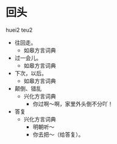 # 回头
huei2 teu2
+ 往回走。
  * 如皋方言词典
+ 过一会儿。
  * 如皋方言词典
+ 下次，以后。
  * 如皋方言词典
+ 颠倒、错乱
  * 兴化方言词典
    - 你过啊～啊，家里外头倒不分吖！
+ 答复
  * 兴化方言词典
    - 明朝听～
    - 你去把～（给答复）。
